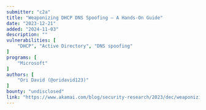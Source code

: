 ```yaml
---
submitter: "c2a"
title: "Weaponizing DHCP DNS Spoofing — A Hands-On Guide"
date: "2023-12-21"
added: "2024-11-03"
description: ""
vulnerabilities: [
    "DHCP", "Active Directory", "DNS spoofing"
]
programs: [
    "Microsoft"
]
authors: [
    "Ori David (@oridavid123)"
]
bounty: "undisclosed"
link: "https://www.akamai.com/blog/security-research/2023/dec/weaponizing-dhcp-dns-spoofing-hands-on-guide"
---
```




